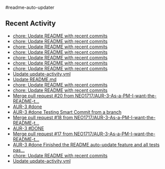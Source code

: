 #readme-auto-updater

## Recent Activity
<!-- LATEST_COMMITS:START -->
- [chore: Update README with recent commits](https://github.com/NEO1717/readme-auto-updater/commit/8e3f6375b6ad0c3cb5bfdecd2dd13dfd9fe81156)
- [chore: Update README with recent commits](https://github.com/NEO1717/readme-auto-updater/commit/758987df1f927224b15aa7033944d33e28ae6547)
- [chore: Update README with recent commits](https://github.com/NEO1717/readme-auto-updater/commit/b413e226656e96ceaf6c89c2477c797d2941a43a)
- [chore: Update README with recent commits](https://github.com/NEO1717/readme-auto-updater/commit/c20756248e2a10f9e0e4075d9d322af779f76dd3)
- [chore: Update README with recent commits](https://github.com/NEO1717/readme-auto-updater/commit/d4b47f398e7ea31e71a7c81b33eca48aa73c4bbc)
- [chore: Update README with recent commits](https://github.com/NEO1717/readme-auto-updater/commit/ad093a34b198c9065ef447c10135fbb86166119c)
- [chore: Update README with recent commits](https://github.com/NEO1717/readme-auto-updater/commit/bf11983b83938776ae36d9d3ac3dbb5f48b0419c)
- [Update update-activity.yml](https://github.com/NEO1717/readme-auto-updater/commit/454ccd0357c87c130922ae2e5b6c8e5d0fc1193a)
- [Update README.md](https://github.com/NEO1717/readme-auto-updater/commit/9759b8d6317ad52fa635da94e2caf81e371dac69)
- [chore: Update README with recent commits](https://github.com/NEO1717/readme-auto-updater/commit/d9f32f1da93330da1bef5810449868cf1544a075)
- [chore: Update README with recent commits](https://github.com/NEO1717/readme-auto-updater/commit/acaeb38a9f34d53ec510e2c1cd8bfe7a87b024d4)
- [Merge pull request #20 from NEO1717/AUR-3-As-a-PM-I-want-the-README-t…](https://github.com/NEO1717/readme-auto-updater/commit/ba9566c94b35b80b18da7f740053db3f8066b8fe)
- [AUR-3 #done](https://github.com/NEO1717/readme-auto-updater/commit/fd4c2de26ad5ca01edf69c46a93d84fd2c7a94a3)
- [AUR-3 #done Testing Smart Commit from a branch](https://github.com/NEO1717/readme-auto-updater/commit/e9dd7dc9b32ef5e170477eb8d9fd82d529d1959c)
- [Merge pull request #18 from NEO1717/AUR-3-As-a-PM-I-want-the-README-t…](https://github.com/NEO1717/readme-auto-updater/commit/79932ead8d02e50015535f9b4df78cf1c41df5af)
- [AUR-3 #DONE](https://github.com/NEO1717/readme-auto-updater/commit/0d98224d50ab1b7f929d8e3acb43d45d8ebb7629)
- [Merge pull request #17 from NEO1717/AUR-3-As-a-PM-I-want-the-README-t…](https://github.com/NEO1717/readme-auto-updater/commit/2f598de3c588b69452fd547d308090b585f96db7)
- [AUR-3 #done Finished the README auto-update feature and all tests pas…](https://github.com/NEO1717/readme-auto-updater/commit/f071da8121f50a9518e995fe746cb69a65cfc4ae)
- [chore: Update README with recent commits](https://github.com/NEO1717/readme-auto-updater/commit/826aa930f2bf0aed45ee549e53f228cd05d92195)
- [Update update-activity.yml](https://github.com/NEO1717/readme-auto-updater/commit/bd6aa9e48ace15860175dc767f744484710731f3)
<!-- LATEST_COMMITS:END -->

